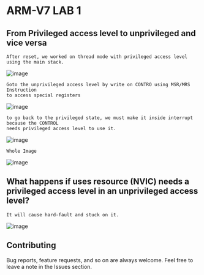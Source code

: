 # ARM-V7 LAB 1 
## From Privileged access level to unprivileged and vice versa
    After reset, we worked on thread mode with privileged access level using the main stack.
![image](https://drive.google.com/uc?export=download&id=1N6pBYTZTZVq--5BNnMMX6sTSQfFaCLi_)

    Goto the unprivileged access level by write on CONTRO using MSR/MRS Instruction 
    to access special registers
![image](https://drive.google.com/uc?export=download&id=1G-4O00bekZl_d9RT7SLznObp7Oc27x1l)

    to go back to the privileged state, we must make it inside interrupt because the CONTROL
    needs privileged access level to use it.
![image](https://drive.google.com/uc?export=download&id=1FnmW8sohqCVh90BIBDOZq6aQ7zKLHKA3) 

    Whole Image
![image](https://drive.google.com/uc?export=download&id=1uG29XpajfcfOmzoZsQlZ_MR41G-Wq_W_) 


## What happens if uses resource (NVIC) needs a privileged access level in an unprivileged access level?
    It will cause hard-fault and stuck on it.
![image](https://drive.google.com/uc?export=download&id=1BZTaiJrlmhJ4UY1rM8kmyBRhYKY7FL8q)  

## Contributing  
Bug reports, feature requests, and so on are always welcome. Feel free to leave a note in the Issues section.
